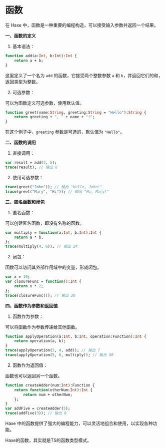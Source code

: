 # 函数

在 Haxe 中，函数是一种重要的编程构造，可以接受输入参数并返回一个结果。

**一、函数的定义**

1. 基本语法：

```haxe
function add(a:Int, b:Int):Int {
    return a + b;
}
```

这里定义了一个名为 `add` 的函数，它接受两个整数参数 `a` 和 `b`，并返回它们的和，返回类型为整数。

2. 可选参数：

可以为函数定义可选参数，使用默认值。

```haxe
function greet(name:String, greeting:String = "Hello"):String {
    return greeting + ", " + name + "!";
}
```

在这个例子中，`greeting` 参数是可选的，默认值为 `"Hello"`。

**二、函数的调用**

1. 直接调用：

```haxe
var result = add(3, 5);
trace(result); // 输出 8
```

2. 使用可选参数：

```haxe
trace(greet("John")); // 输出 "Hello, John!"
trace(greet("Mary", "Hi")); // 输出 "Hi, Mary!"
```

**三、匿名函数和闭包**

1. 匿名函数：

可以创建匿名函数，即没有名称的函数。

```haxe
var multiply = function(a:Int, b:Int):Int {
    return a * b;
};
trace(multiply(4, 6)); // 输出 24
```

2. 闭包：

函数可以访问其外部作用域中的变量，形成闭包。

```haxe
var x = 10;
var closureFunc = function():Int {
    return x * 2;
};
trace(closureFunc()); // 输出 20
```

**四、函数作为参数和返回值**

1. 函数作为参数：

可以将函数作为参数传递给其他函数。

```haxe
function applyOperation(a:Int, b:Int, operation:Function):Int {
    return operation(a, b);
}
trace(applyOperation(3, 4, add)); // 输出 7
trace(applyOperation(5, 6, multiply)); // 输出 30
```

2. 函数作为返回值：

函数也可以返回另一个函数。

```haxe
function createAdder(num:Int):Function {
    return function(otherNum:Int):Int {
        return num + otherNum;
    };
}
var addFive = createAdder(5);
trace(addFive(3)); // 输出 8
```

Haxe 中的函数提供了强大的编程能力，可以灵活地组合和使用，以实现各种功能。



Haxe的函数，其实就是TS的函数类型模式。&#x20;


